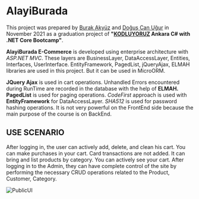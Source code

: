 # AlayiBurada

This project was prepared by [Burak Akyüz](https://www.linkedin.com/in/burakyuzz/) and [Doğuş Can Uğur](https://www.linkedin.com/in/doguscanugur/) in November 2021 as a graduation project of **"[KODLUYORUZ](https://kodluyoruz.org/) Ankara C# with .NET Core Bootcamp"**.

**AlayiBurada E-Commerce** is developed using enterprise architecture with *ASP.NET MVC*. These layers are BusinessLayer, DataAccessLayer, Entities, Interfaces, UserInterface.
EntityFramework, PagedList, jQueryAjax, ELMAH libraries are used in this project. But it can be used in MicroORM.

**JQuery Ajax** is used in cart operations.
Unhandled Errors encountered during RunTime are recorded in the database with the help of **ELMAH.**
**PagedList** is used for paging operations.
*CodeFirst* approach is used with **EntityFramework** for DataAccessLayer.
*SHA512* is used for password hashing operations.
It is not very powerful on the FrontEnd side because the main purpose of the course is on BackEnd.



## USE SCENARIO

After logging in, the user can actively add, delete, and clean his cart. You can make purchases in your cart. Card transactions are not added. It can bring and list products by category. You can actively see your cart.
After logging in to the Admin, they can have complete control of the site by performing the necessary CRUD operations related to the Product, Customer, Category.

![PublicUI](https://im2.ezgif.com/tmp/ezgif-2-aaff7775884e.gif)



